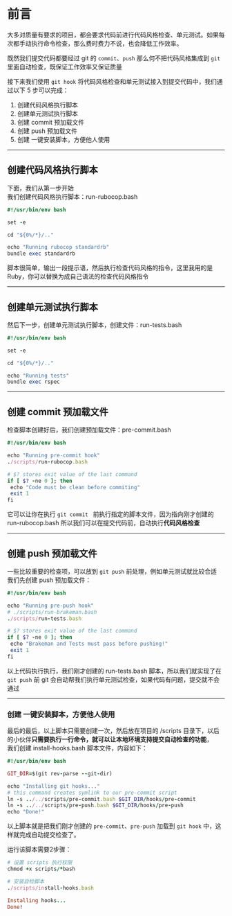 # 前言
大多对质量有要求的项目，都会要求代码前进行代码风格检查、单元测试。如果每次都手动执行命令检查，那么费时费力不说，也会降低工作效率。

既然我们提交代码都要经过 git 的 `commit`、`push` 那么何不把代码风格集成到 `git` 里面自动检查，既保证工作效率又保证质量

接下来我们使用 `git hook` 将代码风格检查和单元测试接入到提交代码中，我们通过以下 5 步可以完成：
1. 创建代码风格执行脚本
2. 创建单元测试执行脚本
3. 创建 commit 预加载文件
4. 创建 push 预加载文件
5. 创建 一键安装脚本，方便他人使用

---

## 创建代码风格执行脚本
下面，我们从第一步开始 <br>
我们创建代码风格执行脚本：run-rubocop.bash
```ruby
#!/usr/bin/env bash

set -e

cd "${0%/*}/.."

echo "Running rubocop standardrb"
bundle exec standardrb
```
脚本很简单，输出一段提示语，然后执行检查代码风格的指令，这里我用的是 Ruby，你可以替换为成自己语法的检查代码风格指令


---

## 创建单元测试执行脚本
然后下一步，创建单元测试执行脚本，创建文件：run-tests.bash 

```ruby
#!/usr/bin/env bash

set -e

cd "${0%/*}/.."

echo "Running tests"
bundle exec rspec
```

---

## 创建 commit 预加载文件
检查脚本创建好后，我们创建预加载文件：pre-commit.bash <br>
```ruby
#!/usr/bin/env bash

echo "Running pre-commit hook"
./scripts/run-rubocop.bash

# $? stores exit value of the last command
if [ $? -ne 0 ]; then
 echo "Code must be clean before commiting"
 exit 1
fi
```
它可以让你在执行 `git commit ` 前执行指定的脚本文件，因为指向刚才创建的 run-rubocop.bash 
所以我们可以在提交代码前，自动执行**代码风格检查**

---

## 创建 push 预加载文件

一些比较重要的检查项，可以放到 `git push` 前处理，例如单元测试就比较合适 <br>
我们先创建 push 预加载文件：
```ruby
#!/usr/bin/env bash

echo "Running pre-push hook"
# ./scripts/run-brakeman.bash
./scripts/run-tests.bash

# $? stores exit value of the last command
if [ $? -ne 0 ]; then
 echo "Brakeman and Tests must pass before pushing!"
 exit 1
fi
```
以上代码执行执行，我们刚才创建的 run-tests.bash 脚本，所以我们就实现了在 `git push` 前 git 会自动帮我们执行单元测试检查，如果代码有问题，提交就不会通过

---

### 创建 一键安装脚本，方便他人使用

最后的最后，以上脚本只需要创建一次，然后放在项目的 /scripts 目录下，以后的小伙伴**只需要执行一行命令，就可以让本地环境支持提交自动检查的功能**，<br>
我们创建 install-hooks.bash 脚本文件，内容如下：
```ruby
#!/usr/bin/env bash

GIT_DIR=$(git rev-parse --git-dir)

echo "Installing git hooks..."
# this command creates symlink to our pre-commit script
ln -s ../../scripts/pre-commit.bash $GIT_DIR/hooks/pre-commit
ln -s ../../scripts/pre-push.bash $GIT_DIR/hooks/pre-push
echo "Done!"
```
以上脚本就是把我们刚才创建的 `pre-commit`、`pre-push` 加载到 `git hook` 中，这样就完成自动提交检查了。

运行该脚本需要2步骤：
```ruby
# 设置 scripts 执行权限
chmod +x scripts/*bash

# 安装自检脚本
./scripts/install-hooks.bash

Installing hooks...
Done!
```

